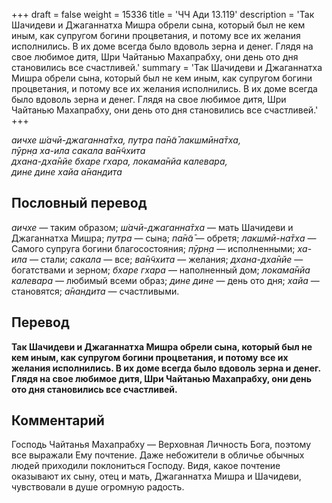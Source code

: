 +++
draft = false
weight = 15336
title = 'ЧЧ Ади 13.119'
description = 'Так Шачидеви и Джаганнатха Мишра обрели сына, который был не кем иным, как супругом богини процветания, и потому все их желания исполнились. В их доме всегда было вдоволь зерна и денег. Глядя на свое любимое дитя, Шри Чайтанью Махапрабху, они день ото дня становились все счастливей.'
summary = 'Так Шачидеви и Джаганнатха Мишра обрели сына, который был не кем иным, как супругом богини процветания, и потому все их желания исполнились. В их доме всегда было вдоволь зерна и денег. Глядя на свое любимое дитя, Шри Чайтанью Махапрабху, они день ото дня становились все счастливей.'
+++

_аичхе ш́ачӣ-джаганна̄тха, путра па̄н̃а̄ лакшмӣна̄тха,  
пӯрн̣а ха-ила сакала ва̄н̃чхита  
дхана-дха̄нйе бхаре гхара, локама̄нйа калевара,  
дине дине хайа а̄нандита_

## Пословный перевод

_аичхе_ — таким образом; _ш́ачӣ_\-_джаганна̄тха_ — мать Шачидеви и Джаганнатха Мишра; _путра_ — сына; _па̄н̃а̄_ — обретя; _лакшмӣ_\-_на̄тха_ — Самого супруга богини благосостояния; _пӯрн̣а_ — исполненными; _ха_\-_ила_ — стали; _сакала_ — все; _ва̄н̃чхита_ — желания; _дхана_\-_дха̄нйе_ — богатствами и зерном; _бхаре_ _гхара_ — наполненный дом; _локама̄нйа_ _калевара_ — любимый всеми образ; _дине_ _дине_ — день ото дня; _хайа_ — становятся; _а̄нандита_ — счастливыми.

## Перевод

**Так Шачидеви и Джаганнатха Мишра обрели сына, который был не кем иным, как супругом богини процветания, и потому все их желания исполнились. В их доме всегда было вдоволь зерна и денег. Глядя на свое любимое дитя, Шри Чайтанью Махапрабху, они день ото дня становились все счастливей.**

## Комментарий

Господь Чайтанья Махапрабху — Верховная Личность Бога, поэтому все выражали Ему почтение. Даже небожители в обличье обычных людей приходили поклониться Господу. Видя, какое почтение оказывают их сыну, отец и мать, Джаганнатха Мишра и Шачидеви, чувствовали в душе огромную радость.
